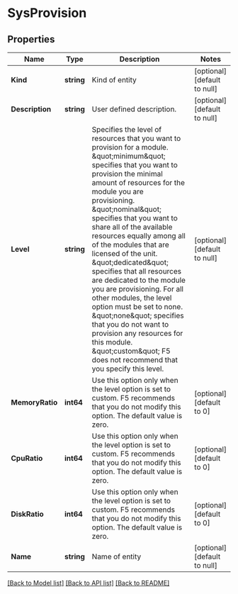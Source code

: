 # SysProvision

## Properties
Name | Type | Description | Notes
------------ | ------------- | ------------- | -------------
**Kind** | **string** | Kind of entity | [optional] [default to null]
**Description** | **string** | User defined description. | [optional] [default to null]
**Level** | **string** | Specifies the level of resources that you want to provision for a module. \&quot;minimum\&quot; specifies that you want to provision the minimal amount of resources for the module you are provisioning. \&quot;nominal\&quot; specifies that you want to share all of the available resources equally among all of the modules that are licensed of the unit. \&quot;dedicated\&quot; specifies that all resources are dedicated to the module you are provisioning. For all other modules, the level option must be set to none. \&quot;none\&quot; specifies that you do not want to provision any resources for this module. \&quot;custom\&quot; F5 does not recommend that you specify this level. | [optional] [default to null]
**MemoryRatio** | **int64** | Use this option only when the level option is set to custom. F5 recommends that you do not modify this option. The default value is zero. | [optional] [default to 0]
**CpuRatio** | **int64** | Use this option only when the level option is set to custom. F5 recommends that you do not modify this option. The default value is zero. | [optional] [default to 0]
**DiskRatio** | **int64** | Use this option only when the level option is set to custom. F5 recommends that you do not modify this option. The default value is zero. | [optional] [default to 0]
**Name** | **string** | Name of entity | [optional] [default to null]

[[Back to Model list]](../README.md#documentation-for-models) [[Back to API list]](../README.md#documentation-for-api-endpoints) [[Back to README]](../README.md)


